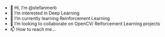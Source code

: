 - 👋 Hi, I’m @stefanmerb
- 👀 I’m interested in Deep Learning
- 🌱 I’m currently learning Reinforcement Learning
- 💞️ I’m looking to collaborate on OpenCV/ Reiforcement Learning projects
- 📫 How to reach me...

<!---
stefanmerb/stefanmerb is a ✨ special ✨ repository because its `README.md` (this file) appears on your GitHub profile.
You can click the Preview link to take a look at your changes.
--->
